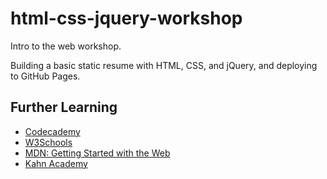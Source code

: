 # html-css-jquery-workshop

Intro to the web workshop.

Building a basic static resume with HTML, CSS, and jQuery, and deploying to GitHub Pages.

## Further Learning
- [Codecademy](https://www.codecademy.com/learn)
- [W3Schools](http://www.w3schools.com/)
- [MDN: Getting Started with the Web](https://developer.mozilla.org/en-US/Learn/Getting_started_with_the_web)
- [Kahn Academy](https://www.khanacademy.org/computing/computer-programming)
